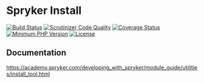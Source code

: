 # Spryker Install

[![Build Status](https://travis-ci.org/spryker/install.svg?branch=master)](https://travis-ci.org/spryker/install)
[![Scrutinizer Code Quality](https://scrutinizer-ci.com/g/spryker/install/badges/quality-score.png?b=master)](https://scrutinizer-ci.com/g/spryker/install/?branch=master)
[![Coverage Status](https://coveralls.io/repos/github/spryker/install/badge.svg?branch=master)](https://coveralls.io/github/spryker/install?branch=master)
[![Minimum PHP Version](https://img.shields.io/badge/php-%3E%3D%207.1-8892BF.svg)](https://php.net/)
[![License](https://img.shields.io/github/license/spryker/install.svg)](https://packagist.org/packages/spryker/install)

## Documentation
https://academy.spryker.com/developing_with_spryker/module_guide/utilities/install_tool.html
